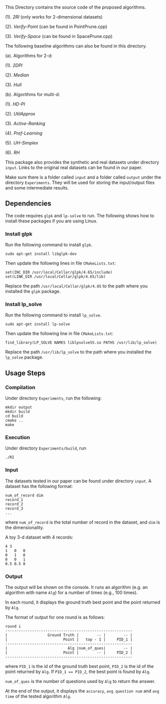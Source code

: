 This Directory contains the source code of the proposed algorithms.

(1). *2RI* (only works for 2-dimensional datasets)

(2). *Verify-Point* (can be found in PointPrune.cpp)

(3). *Verify-Space* (can be found in SpacePrune.cpp)

The following baseline algorithms can also be found in this directory.

(a). Algorithms for 2-d:

(1). *2DPI* 

(2). *Median*

(3). *Hull*

(b). Algorithms for multi-d:

(1). *HD-PI*

(2). *UtilApprox*

(3). *Active-Ranking*

(4). *Pref-Learning*

(5). *UH-Simplex*

(6). *RH*

This package also provides the synthetic and real datasets under directory `input`.
Links to the original real datasets can be found in our paper.

Make sure there is a folder called `input` and a folder called `output` under the directory `Experiments`.
They will be used for storing the input/output files and some intermediate results.

## Dependencies

The code requires `glpk` and `lp-solve` to run. The following shows how to install these packages if you are using Linux.

### Install glpk

Run the following command to install `glpk`.

    sudo apt-get install libglpk-dev

Then update the following lines in file `CMakeLists.txt`:

    set(INC_DIR /usr/local/Cellar/glpk/4.65/include)
    set(LINK_DIR /usr/local/Cellar/glpk/4.65/lib)

Replace the path `/usr/local/Cellar/glpk/4.65` to the path where you installed the `glpk` package.

### Install lp_solve

Run the following command to install `lp_solve`.

    sudo apt-get install lp-solve

Then update the following line in file `CMakeLists.txt`:

    find_library(LP_SOLVE NAMES liblpsolve55.so PATHS /usr/lib/lp_solve)

Replace the path `/usr/lib/lp_solve` to the path where you installed the `lp_solve` package.

## Usage Steps

### Compilation
Under directory `Experiments`, run the following: 

    mkdir output
    mkdir build
    cd build
    cmake ..
    make
    
	
### Execution
Under directory `Experiments/build`, run

	./RI

### Input
The datasets tested in our paper can be found under directory `input`.
A dataset has the following format:

    num_of_record dim
    record_1
    record_2
    record_3
    ...
where `num_of_record` is the total number of record in the dataset, and `dim` is the dimensionality.

A toy 3-d dataset with 4 records:

    4 3
    1   0   0
    0   1   0
    0   0   1
    0.5 0.5 0
	
### Output
The output will be shown on the console. It runs an algorithm (e.g. an algorithm with name `Alg`) for a number of times (e.g., 100 times). 

In each round, it displays the ground truth best point and the point returned by `Alg`.

The format of output for one round is as follows:

    round i
    ---------------------------------------------------------
    |                  Ground Truth |        -- |        -- |
    |                         Point |   top - 1 |     PID_1 |
    ---------------------------------------------------------
    |                           Alg |num_of_ques|        -- |
    |                         Point |        -- |     PID_2 |
    ---------------------------------------------------------

where `PID_1` is the id of the ground truth best point, `PID_2` is the id of the point returned by `Alg`. If `PID_1 == PID_2`, the best point is found by `Alg`.

`num_of_ques` is the number of questions used by `Alg` to return the answer. 

At the end of the output, it displays the `accuracy`, `avg question num` and `avg time` of the tested algorithm `Alg`.


